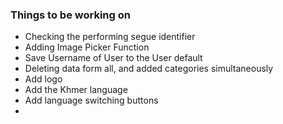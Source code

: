 <h3> Things to be working on </h3> 

- Checking the performing segue identifier 
- Adding Image Picker Function 
- Save Username of User to the User default 
- Deleting data form all, and added categories simultaneously 
- Add logo 
- Add the Khmer language 
- Add language switching buttons 
- 
